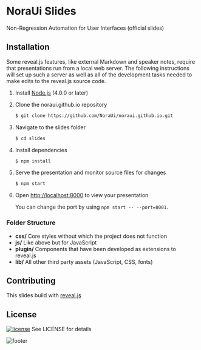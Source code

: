 # NoraUi Slides
Non-Regression Automation for User Interfaces (official slides)

## Installation

Some reveal.js features, like external Markdown and speaker notes, require that presentations run from a local web server. The following instructions will set up such a server as well as all of the development tasks needed to make edits to the reveal.js source code.

1. Install [Node.js](http://nodejs.org/) (4.0.0 or later)

1. Clone the noraui.github.io repository
   ```sh
   $ git clone https://github.com/NoraUi/noraui.github.io.git
   ```

1. Navigate to the slides folder
   ```sh
   $ cd slides
   ```

1. Install dependencies
   ```sh
   $ npm install
   ```

1. Serve the presentation and monitor source files for changes
   ```sh
   $ npm start
   ```

1. Open <http://localhost:8000> to view your presentation

   You can change the port by using `npm start -- --port=8001`.

### Folder Structure
- **css/** Core styles without which the project does not function
- **js/** Like above but for JavaScript
- **plugin/** Components that have been developed as extensions to reveal.js
- **lib/** All other third party assets (JavaScript, CSS, fonts)

## Contributing

This slides build with [reveal.js](https://github.com/hakimel/reveal.js)

## License

[![license](https://img.shields.io/github/license/NoraUi/noraui.github.io.svg)](https://github.com/NoraUi/noraui.github.io/blob/master/LICENSE) See LICENSE for details

![footer](https://noraui.github.io/img/end.png)
